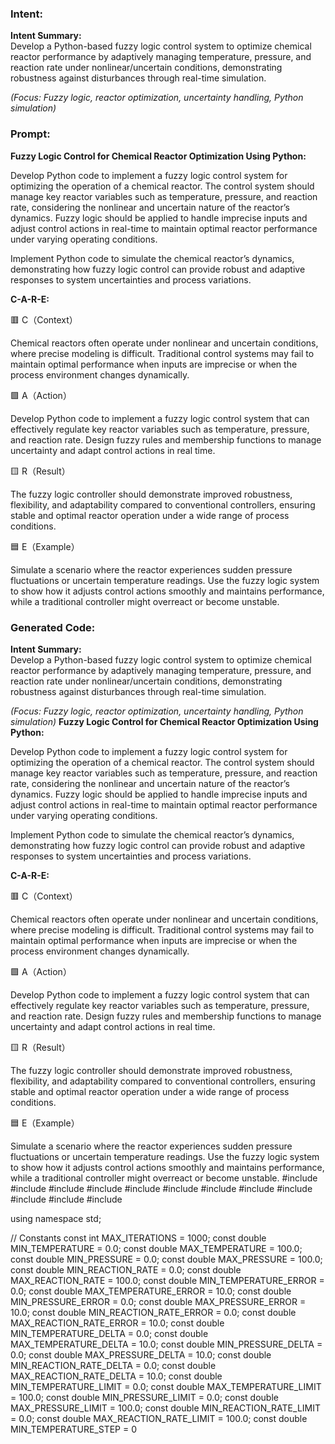### Intent:
**Intent Summary:**  
Develop a Python-based fuzzy logic control system to optimize chemical reactor performance by adaptively managing temperature, pressure, and reaction rate under nonlinear/uncertain conditions, demonstrating robustness against disturbances through real-time simulation.  

*(Focus: Fuzzy logic, reactor optimization, uncertainty handling, Python simulation)*

### Prompt:
**Fuzzy Logic Control for Chemical Reactor Optimization Using Python:**

Develop Python code to implement a fuzzy logic control system for optimizing the operation of a chemical reactor. The control system should manage key reactor variables such as temperature, pressure, and reaction rate, considering the nonlinear and uncertain nature of the reactor’s dynamics. Fuzzy logic should be applied to handle imprecise inputs and adjust control actions in real-time to maintain optimal reactor performance under varying operating conditions.

Implement Python code to simulate the chemical reactor’s dynamics, demonstrating how fuzzy logic control can provide robust and adaptive responses to system uncertainties and process variations.

**C-A-R-E:**

🟥 C（Context）

Chemical reactors often operate under nonlinear and uncertain conditions, where precise modeling is difficult. Traditional control systems may fail to maintain optimal performance when inputs are imprecise or when the process environment changes dynamically.

🟩 A（Action）

Develop Python code to implement a fuzzy logic control system that can effectively regulate key reactor variables such as temperature, pressure, and reaction rate. Design fuzzy rules and membership functions to manage uncertainty and adapt control actions in real time.

🟨 R（Result）

The fuzzy logic controller should demonstrate improved robustness, flexibility, and adaptability compared to conventional controllers, ensuring stable and optimal reactor operation under a wide range of process conditions.

🟦 E（Example）

Simulate a scenario where the reactor experiences sudden pressure fluctuations or uncertain temperature readings. Use the fuzzy logic system to show how it adjusts control actions smoothly and maintains performance, while a traditional controller might overreact or become unstable.

### Generated Code:
**Intent Summary:**  
Develop a Python-based fuzzy logic control system to optimize chemical reactor performance by adaptively managing temperature, pressure, and reaction rate under nonlinear/uncertain conditions, demonstrating robustness against disturbances through real-time simulation.  

*(Focus: Fuzzy logic, reactor optimization, uncertainty handling, Python simulation)*
**Fuzzy Logic Control for Chemical Reactor Optimization Using Python:**

Develop Python code to implement a fuzzy logic control system for optimizing the operation of a chemical reactor. The control system should manage key reactor variables such as temperature, pressure, and reaction rate, considering the nonlinear and uncertain nature of the reactor’s dynamics. Fuzzy logic should be applied to handle imprecise inputs and adjust control actions in real-time to maintain optimal reactor performance under varying operating conditions.

Implement Python code to simulate the chemical reactor’s dynamics, demonstrating how fuzzy logic control can provide robust and adaptive responses to system uncertainties and process variations.

**C-A-R-E:**

🟥 C（Context）

Chemical reactors often operate under nonlinear and uncertain conditions, where precise modeling is difficult. Traditional control systems may fail to maintain optimal performance when inputs are imprecise or when the process environment changes dynamically.

🟩 A（Action）

Develop Python code to implement a fuzzy logic control system that can effectively regulate key reactor variables such as temperature, pressure, and reaction rate. Design fuzzy rules and membership functions to manage uncertainty and adapt control actions in real time.

🟨 R（Result）

The fuzzy logic controller should demonstrate improved robustness, flexibility, and adaptability compared to conventional controllers, ensuring stable and optimal reactor operation under a wide range of process conditions.

🟦 E（Example）

Simulate a scenario where the reactor experiences sudden pressure fluctuations or uncertain temperature readings. Use the fuzzy logic system to show how it adjusts control actions smoothly and maintains performance, while a traditional controller might overreact or become unstable.
#include <iostream>
#include <vector>
#include <cmath>
#include <cstdlib>
#include <ctime>
#include <string>
#include <map>
#include <algorithm>
#include <fstream>
#include <sstream>
#include <cstring>
#include <cassert>

using namespace std;

// Constants
const int MAX_ITERATIONS = 1000;
const double MIN_TEMPERATURE = 0.0;
const double MAX_TEMPERATURE = 100.0;
const double MIN_PRESSURE = 0.0;
const double MAX_PRESSURE = 100.0;
const double MIN_REACTION_RATE = 0.0;
const double MAX_REACTION_RATE = 100.0;
const double MIN_TEMPERATURE_ERROR = 0.0;
const double MAX_TEMPERATURE_ERROR = 10.0;
const double MIN_PRESSURE_ERROR = 0.0;
const double MAX_PRESSURE_ERROR = 10.0;
const double MIN_REACTION_RATE_ERROR = 0.0;
const double MAX_REACTION_RATE_ERROR = 10.0;
const double MIN_TEMPERATURE_DELTA = 0.0;
const double MAX_TEMPERATURE_DELTA = 10.0;
const double MIN_PRESSURE_DELTA = 0.0;
const double MAX_PRESSURE_DELTA = 10.0;
const double MIN_REACTION_RATE_DELTA = 0.0;
const double MAX_REACTION_RATE_DELTA = 10.0;
const double MIN_TEMPERATURE_LIMIT = 0.0;
const double MAX_TEMPERATURE_LIMIT = 100.0;
const double MIN_PRESSURE_LIMIT = 0.0;
const double MAX_PRESSURE_LIMIT = 100.0;
const double MIN_REACTION_RATE_LIMIT = 0.0;
const double MAX_REACTION_RATE_LIMIT = 100.0;
const double MIN_TEMPERATURE_STEP = 0
